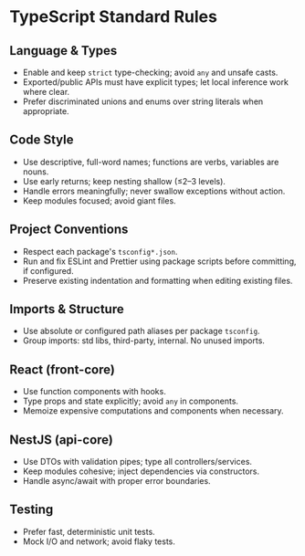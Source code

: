 # TypeScript Standard Rules

## Language & Types
- Enable and keep `strict` type-checking; avoid `any` and unsafe casts.
- Exported/public APIs must have explicit types; let local inference work where clear.
- Prefer discriminated unions and enums over string literals when appropriate.

## Code Style
- Use descriptive, full-word names; functions are verbs, variables are nouns.
- Use early returns; keep nesting shallow (≤2–3 levels).
- Handle errors meaningfully; never swallow exceptions without action.
- Keep modules focused; avoid giant files.

## Project Conventions
- Respect each package's `tsconfig*.json`.
- Run and fix ESLint and Prettier using package scripts before committing, if configured.
- Preserve existing indentation and formatting when editing existing files.

## Imports & Structure
- Use absolute or configured path aliases per package `tsconfig`.
- Group imports: std libs, third-party, internal. No unused imports.

## React (front-core)
- Use function components with hooks.
- Type props and state explicitly; avoid `any` in components.
- Memoize expensive computations and components when necessary.

## NestJS (api-core)
- Use DTOs with validation pipes; type all controllers/services.
- Keep modules cohesive; inject dependencies via constructors.
- Handle async/await with proper error boundaries.

## Testing
- Prefer fast, deterministic unit tests.
- Mock I/O and network; avoid flaky tests.
